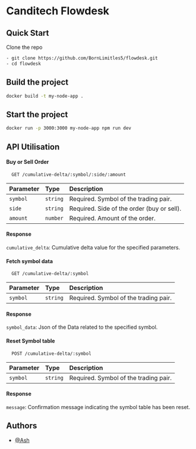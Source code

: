 
# Canditech Flowdesk


## Quick Start

Clone the repo

```sh
- git clone https://github.com/BornLimitles5/flowdesk.git
- cd flowdesk
```

## Build the project

```bash
docker build -t my-node-app .
```


## Start the project

```bash
docker run -p 3000:3000 my-node-app npm run dev
```


## API Utilisation

#### Buy or Sell Order

```http
  GET /cumulative-delta/:symbol/:side/:amount
```

| Parameter | Type     | Description                |
| :-------- | :------- | :------------------------- |
| `symbol` | `string` | Required. Symbol of the trading pair. |
| `side` | `string` | Required. Side of the order (buy or sell). |
| `amount` | `number` | Required. Amount of the order. |

#### Response

`cumulative_delta`: Cumulative delta value for the specified parameters.

#### Fetch symbol data

```http
  GET /cumulative-delta/:symbol
```

| Parameter | Type     | Description                       |
| :-------- | :------- | :-------------------------------- |
| `symbol` | `string` | Required. Symbol of the trading pair. |

#### Response

`symbol_data`: Json of the Data related to the specified symbol.



#### Reset Symbol table

```http
  POST /cumulative-delta/:symbol
```

| Parameter | Type     | Description                |
| :-------- | :------- | :------------------------- |
| `symbol` | `string` | Required. Symbol of the trading pair. |

#### Response

`message`: Confirmation message indicating the symbol table has been reset.


## Authors

- [@Ash](https://github.com/BornLimitles5)

